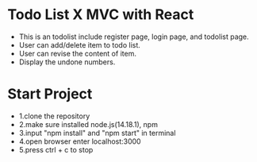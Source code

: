 # Todo List X MVC with React

- This is an todolist include register page, login page, and todolist page.
- User can add/delete item to todo list.
- User can revise the content of item.
- Display the undone numbers. 

# Start Project
- 1.clone the repository
- 2.make sure installed node.js(14.18.1), npm
- 3.input "npm install" and "npm start" in terminal
- 4.open browser enter localhost:3000
- 5.press ctrl + c to stop
